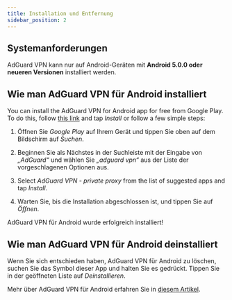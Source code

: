 ```yaml
---
title: Installation und Entfernung
sidebar_position: 2
---
```


## Systemanforderungen

AdGuard VPN kann nur auf Android-Geräten mit **Android 5.0.0 oder neueren Versionen** installiert werden.

## Wie man AdGuard VPN für Android installiert

You can install the AdGuard VPN for Android app for free from Google Play. To do this, follow [this link](https://play.google.com/store/apps/details?id=com.adguard.vpn) and tap *Install* or follow a few simple steps:

1. Öffnen Sie *Google Play* auf Ihrem Gerät und tippen Sie oben auf dem Bildschirm auf *Suchen*.

2. Beginnen Sie als Nächstes in der Suchleiste mit der Eingabe von *„AdGuard“* und wählen Sie *„adguard vpn“* aus der Liste der vorgeschlagenen Optionen aus.

3. Select *AdGuard VPN - private proxy* from the list of suggested apps and tap *Install*.

4. Warten Sie, bis die Installation abgeschlossen ist, und tippen Sie auf *Öffnen*.

AdGuard VPN für Android wurde erfolgreich installiert!

## Wie man AdGuard VPN für Android deinstalliert

Wenn Sie sich entschieden haben, AdGuard VPN für Android zu löschen, suchen Sie das Symbol dieser App und halten Sie es gedrückt. Tippen Sie in der geöffneten Liste auf *Deinstallieren*.

Mehr über AdGuard VPN für Android erfahren Sie in [diesem Artikel](/adguard-vpn-for-android/overview).
